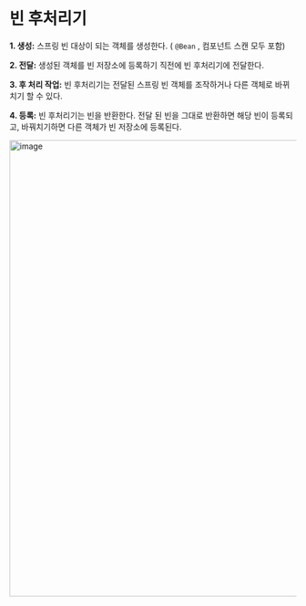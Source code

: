 # 빈 후처리기

**1. 생성:** 스프링 빈 대상이 되는 객체를 생성한다. ( `@Bean` , 컴포넌트 스캔 모두 포함)

**2. 전달:** 생성된 객체를 빈 저장소에 등록하기 직전에 빈 후처리기에 전달한다.

**3. 후 처리 작업:** 빈 후처리기는 전달된 스프링 빈 객체를 조작하거나 다른 객체로 바뀌치기 할 수 있다.

**4. 등록:** 빈 후처리기는 빈을 반환한다. 전달 된 빈을 그대로 반환하면 해당 빈이 등록되고, 바꿔치기하면 다른 객체가 빈 저장소에 등록된다.

<img width="800" alt="image" src="https://github.com/hanuk96/TIL/assets/12428689/ed9f3b08-3c1c-4306-bdc3-35a775a63b11">

```java
```
